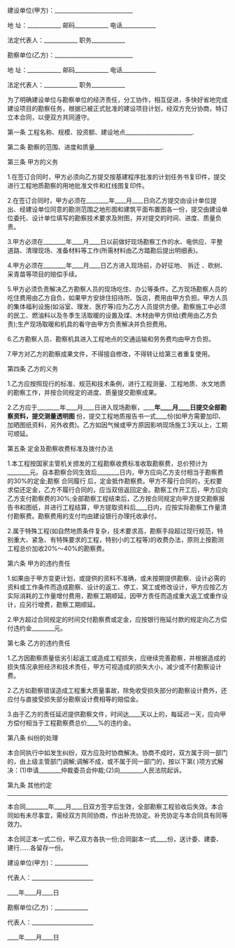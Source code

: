
 


建设单位(甲方)：____________________________


地 址：____________ 邮码____________ 电话____________


法定代表人：____________ 职务____________


勘察单位(乙方)：____________________________


地 址：____________ 邮码____________ 电话____________


法定代表人：____________ 职务____________


为了明确建设单位与勘察单位的经济责任，分工协作，相互促进，多快好省地完成建设项目的勘察任务，根据已被正式批准的建设项目计划，经双方充分协商，特订立本合同，以便双方共同遵守。


第一条 工程名称、规模、投资额、建设地点________________________.


第二条 勘察的范围、进度和质量________________________.


第三条 甲方的义务


1.在签订合同时，甲方必须向乙方提交按基建程序批准的计划任务书复印件，提交进行工程地质勘察的用地批准文件和红线图复印件。


2.在签订合同时，甲方必须在________年____月____日向乙方提交由设计单位提出、经建设单位同意的勘测范围之地形图和建筑平面布置图各一份，提交由建设单位委托、设计单位填写的勘察技术要求及附图，并对提交的时间、进度、质量负责。


3.甲方必须在________年____月____日以前做好现场勘察工作的水、电供应、平整道路、清理现场、准备材料等工作(所需材料由乙方踏勘后提出明细表)。


4.甲方必须在________年____月____日乙方进入现场前，办好征地、
拆迁
、砍树、采青苗等项目的赔偿手续。


5.甲方必须负责解决乙方勘察人员的现场吃住、办公等条件。乙方现场勘察人员的吃住费用由乙方自负，如果甲方安排住招待所、饭店，费用由甲方负担。甲方人员的集体福利设施(如浴室、理发、医疗等)应为乙方人员提供方便。勘察施工中必须的民工、燃油料以及冬季生活取暖的设置及煤、木材由甲方供给(费用由乙方负责);生产现场取暖和机具的看守由甲方负责解决并负担费用。


6.乙方勘察人员、勘察机具进入工程地点的交通运输和劳务费均由甲方负担。


7.甲方对乙方的勘察成果文件，不得擅自修改，不得转让给第三者重复使用。


第四条 乙方的义务


1.乙方应按照现行的标准、规范和技术条例，进行工程测量、工程地质、水文地质的勘察工作，并按合同规定的进度、质量提交勘察成果。


2.乙方应于________年____月____日进入现场勘察，________年____月____日提交全部勘察资料，提交测量透明图____ 份，提交工程地质报告书一式____份(如甲方需要加印、加晒图纸资料，另外收费)。乙方如因气候或甲方原因影响现场施工3天以上，工期可顺延。


第五条 定金及勘察收费标准及拨付办法


1.本工程按国家主管机关颁发的工程勘察收费标准收取勘察费，总价预计为________元。自本勘察合同生效后________日内，甲方应向乙方支付相当于勘察费的30%的定金;勘察
合同履行
后，定金抵作勘察费。甲方不履行合同的，无权要求偿还定金，乙方不履行合同的，应当双倍返回定金。勘察工作开工后，甲方应向乙方支付勘察费的30%;全部勘察工程结束后，乙方按合同规定向甲方提交勘察报告书和图纸，并进行工程结算，甲方提取资料后____日内，应按实际勘察工作量清付勘察费。勘察费用的支付均由建设银行办理托收承付。


2.属于特殊工程(如自然地质条件复杂，技术要求高，勘察手段超过现行规范，特别重大、紧急、有特殊要求的工程，特别小的工程等)的收费办法，原则上按勘测工程总价加收20%～40%的勘察费。


第六条 甲方的违约责任


1.如果由于甲方变更计划，或提供的资料不准确，或未按期提供勘察、设计必需的资料或工作条件而造成勘察、设计的返工、停工、窝工或修改设计，甲方应按乙方实际消耗的工作量增付费用，勘察工期顺延，因甲方责任而造成重大返工或重作设计，应另行增费，勘察工期顺延。


2.甲方超过合同规定的时间交付勘察费或定金，应按银行拖延付款的规定向乙方偿付违约金________元。


第七条 乙方的违约责任


1.乙方因勘察质量低劣引起返工或造成工程损失，应继续完善勘察，并根据造成的损失情况承担经济和技术责任，甲方可视造成的损失大小，减少或不付勘察设计费。


2.乙方如勘察错误造成工程重大质量事故，除免收受损失部分的勘察设计费外，还应付与直接受损失部分勘察设计费相等的赔偿金。


3.由于乙方的责任延迟提供勘察文件，时间达____天以上的，每延迟一天，应向甲方偿付相当于工程勘察费总价____%的违约金。


第八条 纠纷的处理


本合同执行中如发生纠纷，双方应及时协商解决。协商不成时，双方属于同一部门的，由上级主管部门调解;调解不成，或不属于同一部门的，按以下第( )项方式解决：(1)申请________仲裁委员会仲裁;(2)向________人民法院起诉。


第九条 其他约定


________________________________________________________________


本合同________年____月____日双方签字后生效，全部勘察工程验收后失效。本合同如有未尽事宜，需经双方共同协商，作出补充协定。补充协定与本合同具有同等效力。


本合同正本一式二份，甲乙双方各执一份;合同副本一式____份，送计委、建委、建行……各留存一份。


建设单位(甲方)：____________


代表人：______________________


____年____月____日


勘察单位(乙方)：____________


代表人：______________________


____年____月____日
 


 

 
 
 
 
 
  


  
 

  


  


  
 
 
 
 

